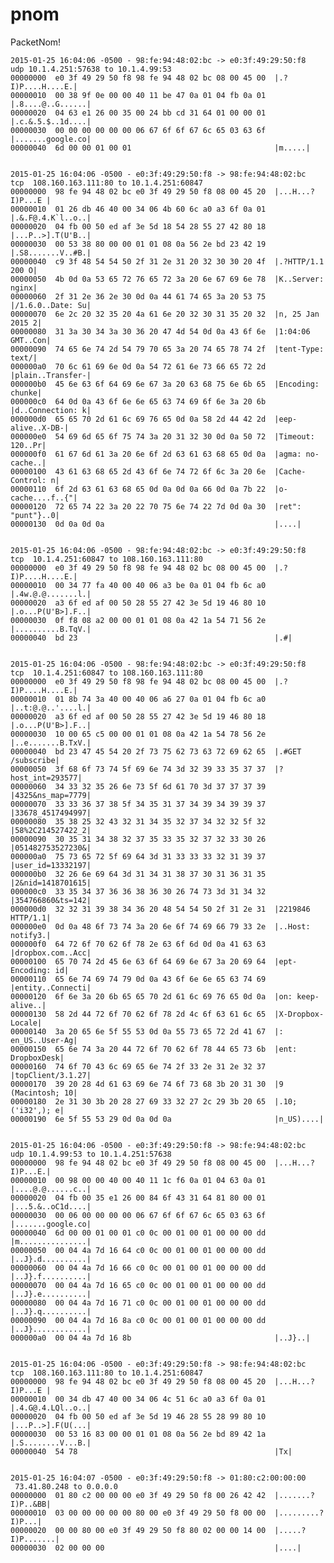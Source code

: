 # pnom
PacketNom!

    2015-01-25 16:04:06 -0500 - 98:fe:94:48:02:bc -> e0:3f:49:29:50:f8
    udp 10.1.4.251:57638 to 10.1.4.99:53
    00000000  e0 3f 49 29 50 f8 98 fe 94 48 02 bc 08 00 45 00  |.?I)P....H....E.|
    00000010  00 38 9f 0e 00 00 40 11 be 47 0a 01 04 fb 0a 01  |.8....@..G......|
    00000020  04 63 e1 26 00 35 00 24 bb cd 31 64 01 00 00 01  |.c.&.5.$..1d....|
    00000030  00 00 00 00 00 00 06 67 6f 6f 67 6c 65 03 63 6f  |.......google.co|
    00000040  6d 00 00 01 00 01                                |m.....|


    2015-01-25 16:04:06 -0500 - e0:3f:49:29:50:f8 -> 98:fe:94:48:02:bc
    tcp  108.160.163.111:80 to 10.1.4.251:60847
    00000000  98 fe 94 48 02 bc e0 3f 49 29 50 f8 08 00 45 20  |...H...?I)P...E |
    00000010  01 26 db 46 40 00 34 06 4b 60 6c a0 a3 6f 0a 01  |.&.F@.4.K`l..o..|
    00000020  04 fb 00 50 ed af 3e 5d 18 54 28 55 27 42 80 18  |...P..>].T(U'B..|
    00000030  00 53 38 80 00 00 01 01 08 0a 56 2e bd 23 42 19  |.S8.......V..#B.|
    00000040  c9 3f 48 54 54 50 2f 31 2e 31 20 32 30 30 20 4f  |.?HTTP/1.1 200 O|
    00000050  4b 0d 0a 53 65 72 76 65 72 3a 20 6e 67 69 6e 78  |K..Server: nginx|
    00000060  2f 31 2e 36 2e 30 0d 0a 44 61 74 65 3a 20 53 75  |/1.6.0..Date: Su|
    00000070  6e 2c 20 32 35 20 4a 61 6e 20 32 30 31 35 20 32  |n, 25 Jan 2015 2|
    00000080  31 3a 30 34 3a 30 36 20 47 4d 54 0d 0a 43 6f 6e  |1:04:06 GMT..Con|
    00000090  74 65 6e 74 2d 54 79 70 65 3a 20 74 65 78 74 2f  |tent-Type: text/|
    000000a0  70 6c 61 69 6e 0d 0a 54 72 61 6e 73 66 65 72 2d  |plain..Transfer-|
    000000b0  45 6e 63 6f 64 69 6e 67 3a 20 63 68 75 6e 6b 65  |Encoding: chunke|
    000000c0  64 0d 0a 43 6f 6e 6e 65 63 74 69 6f 6e 3a 20 6b  |d..Connection: k|
    000000d0  65 65 70 2d 61 6c 69 76 65 0d 0a 58 2d 44 42 2d  |eep-alive..X-DB-|
    000000e0  54 69 6d 65 6f 75 74 3a 20 31 32 30 0d 0a 50 72  |Timeout: 120..Pr|
    000000f0  61 67 6d 61 3a 20 6e 6f 2d 63 61 63 68 65 0d 0a  |agma: no-cache..|
    00000100  43 61 63 68 65 2d 43 6f 6e 74 72 6f 6c 3a 20 6e  |Cache-Control: n|
    00000110  6f 2d 63 61 63 68 65 0d 0a 0d 0a 66 0d 0a 7b 22  |o-cache....f..{"|
    00000120  72 65 74 22 3a 20 22 70 75 6e 74 22 7d 0d 0a 30  |ret": "punt"}..0|
    00000130  0d 0a 0d 0a                                      |....|


    2015-01-25 16:04:06 -0500 - 98:fe:94:48:02:bc -> e0:3f:49:29:50:f8
    tcp  10.1.4.251:60847 to 108.160.163.111:80
    00000000  e0 3f 49 29 50 f8 98 fe 94 48 02 bc 08 00 45 00  |.?I)P....H....E.|
    00000010  00 34 77 fa 40 00 40 06 a3 be 0a 01 04 fb 6c a0  |.4w.@.@.......l.|
    00000020  a3 6f ed af 00 50 28 55 27 42 3e 5d 19 46 80 10  |.o...P(U'B>].F..|
    00000030  0f f8 08 a2 00 00 01 01 08 0a 42 1a 54 71 56 2e  |..........B.TqV.|
    00000040  bd 23                                            |.#|


    2015-01-25 16:04:06 -0500 - 98:fe:94:48:02:bc -> e0:3f:49:29:50:f8
    tcp  10.1.4.251:60847 to 108.160.163.111:80
    00000000  e0 3f 49 29 50 f8 98 fe 94 48 02 bc 08 00 45 00  |.?I)P....H....E.|
    00000010  01 8b 74 3a 40 00 40 06 a6 27 0a 01 04 fb 6c a0  |..t:@.@..'....l.|
    00000020  a3 6f ed af 00 50 28 55 27 42 3e 5d 19 46 80 18  |.o...P(U'B>].F..|
    00000030  10 00 65 c5 00 00 01 01 08 0a 42 1a 54 78 56 2e  |..e.......B.TxV.|
    00000040  bd 23 47 45 54 20 2f 73 75 62 73 63 72 69 62 65  |.#GET /subscribe|
    00000050  3f 68 6f 73 74 5f 69 6e 74 3d 32 39 33 35 37 37  |?host_int=293577|
    00000060  34 33 32 35 26 6e 73 5f 6d 61 70 3d 37 37 37 39  |4325&ns_map=7779|
    00000070  33 33 36 37 38 5f 34 35 31 37 34 39 34 39 39 37  |33678_4517494997|
    00000080  35 38 25 32 43 32 31 34 35 32 37 34 32 32 5f 32  |58%2C214527422_2|
    00000090  30 35 31 34 38 32 37 35 33 35 32 37 32 33 30 26  |051482753527230&|
    000000a0  75 73 65 72 5f 69 64 3d 31 33 33 33 32 31 39 37  |user_id=13332197|
    000000b0  32 26 6e 69 64 3d 31 34 31 38 37 30 31 36 31 35  |2&nid=1418701615|
    000000c0  33 35 34 37 36 36 38 36 30 26 74 73 3d 31 34 32  |354766860&ts=142|
    000000d0  32 32 31 39 38 34 36 20 48 54 54 50 2f 31 2e 31  |2219846 HTTP/1.1|
    000000e0  0d 0a 48 6f 73 74 3a 20 6e 6f 74 69 66 79 33 2e  |..Host: notify3.|
    000000f0  64 72 6f 70 62 6f 78 2e 63 6f 6d 0d 0a 41 63 63  |dropbox.com..Acc|
    00000100  65 70 74 2d 45 6e 63 6f 64 69 6e 67 3a 20 69 64  |ept-Encoding: id|
    00000110  65 6e 74 69 74 79 0d 0a 43 6f 6e 6e 65 63 74 69  |entity..Connecti|
    00000120  6f 6e 3a 20 6b 65 65 70 2d 61 6c 69 76 65 0d 0a  |on: keep-alive..|
    00000130  58 2d 44 72 6f 70 62 6f 78 2d 4c 6f 63 61 6c 65  |X-Dropbox-Locale|
    00000140  3a 20 65 6e 5f 55 53 0d 0a 55 73 65 72 2d 41 67  |: en_US..User-Ag|
    00000150  65 6e 74 3a 20 44 72 6f 70 62 6f 78 44 65 73 6b  |ent: DropboxDesk|
    00000160  74 6f 70 43 6c 69 65 6e 74 2f 33 2e 31 2e 32 37  |topClient/3.1.27|
    00000170  39 20 28 4d 61 63 69 6e 74 6f 73 68 3b 20 31 30  |9 (Macintosh; 10|
    00000180  2e 31 30 3b 20 28 27 69 33 32 27 2c 29 3b 20 65  |.10; ('i32',); e|
    00000190  6e 5f 55 53 29 0d 0a 0d 0a                       |n_US)....|


    2015-01-25 16:04:06 -0500 - e0:3f:49:29:50:f8 -> 98:fe:94:48:02:bc
    udp 10.1.4.99:53 to 10.1.4.251:57638
    00000000  98 fe 94 48 02 bc e0 3f 49 29 50 f8 08 00 45 00  |...H...?I)P...E.|
    00000010  00 98 00 00 40 00 40 11 1c f6 0a 01 04 63 0a 01  |....@.@......c..|
    00000020  04 fb 00 35 e1 26 00 84 6f 43 31 64 81 80 00 01  |...5.&..oC1d....|
    00000030  00 06 00 00 00 00 06 67 6f 6f 67 6c 65 03 63 6f  |.......google.co|
    00000040  6d 00 00 01 00 01 c0 0c 00 01 00 01 00 00 00 dd  |m...............|
    00000050  00 04 4a 7d 16 64 c0 0c 00 01 00 01 00 00 00 dd  |..J}.d..........|
    00000060  00 04 4a 7d 16 66 c0 0c 00 01 00 01 00 00 00 dd  |..J}.f..........|
    00000070  00 04 4a 7d 16 65 c0 0c 00 01 00 01 00 00 00 dd  |..J}.e..........|
    00000080  00 04 4a 7d 16 71 c0 0c 00 01 00 01 00 00 00 dd  |..J}.q..........|
    00000090  00 04 4a 7d 16 8a c0 0c 00 01 00 01 00 00 00 dd  |..J}............|
    000000a0  00 04 4a 7d 16 8b                                |..J}..|


    2015-01-25 16:04:06 -0500 - e0:3f:49:29:50:f8 -> 98:fe:94:48:02:bc
    tcp  108.160.163.111:80 to 10.1.4.251:60847
    00000000  98 fe 94 48 02 bc e0 3f 49 29 50 f8 08 00 45 20  |...H...?I)P...E |
    00000010  00 34 db 47 40 00 34 06 4c 51 6c a0 a3 6f 0a 01  |.4.G@.4.LQl..o..|
    00000020  04 fb 00 50 ed af 3e 5d 19 46 28 55 28 99 80 10  |...P..>].F(U(...|
    00000030  00 53 16 83 00 00 01 01 08 0a 56 2e bd 89 42 1a  |.S........V...B.|
    00000040  54 78                                            |Tx|


    2015-01-25 16:04:07 -0500 - e0:3f:49:29:50:f8 -> 01:80:c2:00:00:00
     73.41.80.248 to 0.0.0.0
    00000000  01 80 c2 00 00 00 e0 3f 49 29 50 f8 00 26 42 42  |.......?I)P..&BB|
    00000010  03 00 00 00 00 00 80 00 e0 3f 49 29 50 f8 00 00  |.........?I)P...|
    00000020  00 00 80 00 e0 3f 49 29 50 f8 80 02 00 00 14 00  |.....?I)P.......|
    00000030  02 00 00 00                                      |....|
